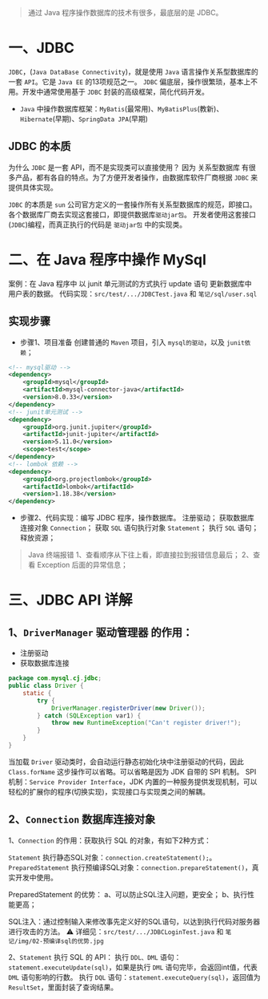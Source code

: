 > 通过 Java 程序操作数据库的技术有很多，最底层的是 JDBC。

# 一、JDBC
`JDBC`，(`Java DataBase Connectivity`)，就是使用 `Java` 语言操作关系型数据库的一套 `API`。它是 `Java EE` 的13项规范之一。
`JDBC` 偏底层，操作很繁琐，基本上不用。开发中通常使用基于 `JDBC` 封装的高级框架，简化代码开发。

* `Java` 中操作数据库框架：`MyBatis`(最常用)、`MyBatisPlus`(教新)、`Hibernate`(早期)、`SpringData JPA`(早期)

## JDBC 的本质
为什么 `JDBC` 是一套 API，而不是实现类可以直接使用？
因为 关系型数据库 有很多产品，都有各自的特点。为了方便开发者操作，由数据库软件厂商根据 `JDBC` 来提供具体实现。

`JDBC` 的本质是 `sun` 公司官方定义的一套操作所有关系型数据库的规范，即接口。各个数据库厂商去实现这套接口，即提供数据库`驱动jar包`。
开发者使用这套接口 (`JDBC`)编程，而真正执行的代码是 `驱动jar包` 中的实现类。


# 二、在 Java 程序中操作 MySql
案例：在 Java 程序中 以 junit 单元测试的方式执行 update 语句 更新数据库中 用户表的数据。
代码实现：`src/test/.../JDBCTest.java` 和 `笔记/sql/user.sql`

## 实现步骤
* 步骤1、项目准备
创建普通的 `Maven` 项目，引入 `mysql的驱动`，以及 `junit依赖`；

```xml
<!-- mysql驱动 -->
<dependency>
    <groupId>mysql</groupId>
    <artifactId>mysql-connector-java</artifactId>
    <version>8.0.33</version>
</dependency>
<!-- junit单元测试 -->
<dependency>
    <groupId>org.junit.jupiter</groupId>
    <artifactId>junit-jupiter</artifactId>
    <version>5.11.0</version>
    <scope>test</scope>
</dependency>
<!-- lombok 依赖 -->
<dependency>
    <groupId>org.projectlombok</groupId>
    <artifactId>lombok</artifactId>
    <version>1.18.38</version>
</dependency>
```

* 步骤2、代码实现：编写 JDBC 程序，操作数据库。
  注册驱动；
  获取数据库连接对象 `Connection`；
  获取 `SQL` 语句执行对象 `Statement`；
  执行 `SQL` 语句；
  释放资源；


> Java 终端报错
> 1、查看顺序从下往上看，即直接拉到报错信息最后；
> 2、查看 Exception 后面的异常信息；


# 三、JDBC API 详解
## 1、`DriverManager` 驱动管理器 的作用：
* 注册驱动
* 获取数据库连接

```java
package com.mysql.cj.jdbc;
public class Driver {
    static {
        try {
            DriverManager.registerDriver(new Driver());
        } catch (SQLException var1) {
            throw new RuntimeException("Can't register driver!");
        }
    }
}
```
当加载 `Driver` 驱动类时，会自动运行静态初始化块中注册驱动的代码，因此 `Class.forName` 这步操作可以省略。可以省略是因为 JDK 自带的 SPI 机制。
SPI机制：`Service Provider Interface`，JDK 内置的一种服务提供发现机制，可以轻松的扩展你的程序(切换实现)，实现接口与实现类之间的解耦。

## 2、`Connection` 数据库连接对象

1、`Connection` 的作用：获取执行 SQL 的对象，有如下2种方式：
    
`Statement` 执行静态SQL对象：`connection.createStatement();`。
`PreparedStatement` 执行预编译SQL对象：`connection.prepareStatement()`，真实开发中使用。

  PreparedStatement 的优势：
    a、可以防止SQL注入问题，更安全；
    b、执行性能更高；

  SQL注入：通过控制输入来修改事先定义好的SQL语句，以达到执行代码对服务器进行攻击的方法。 
  ⚠️ 详细见：`src/test/.../JDBCLoginTest.java` 和 `笔记/img/02-预编译sql的优势.jpg`

2、`Statement` 执行 SQL 的 API： 
执行 `DDL、DML` 语句：`statement.executeUpdate(sql)`，如果是执行 `DML` 语句完毕，会返回int值，代表 `DML` 语句影响的行数。
执行 `DQL` 语句：`statement.executeQuery(sql)`，返回值为 `ResultSet`，里面封装了查询结果。